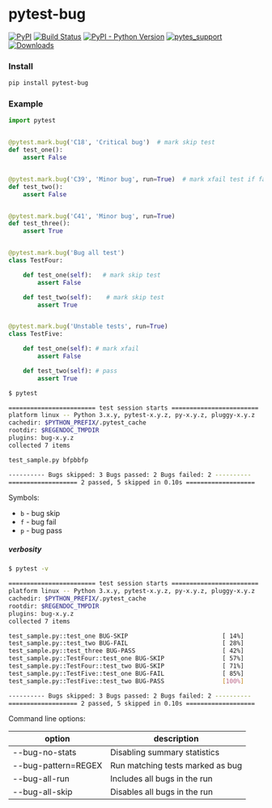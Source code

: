 # pytest-bug

[![PyPI](https://img.shields.io/pypi/v/pytest-bug.svg?color=yellow&label=version)](https://pypi.org/project/pytest-bug/)
[![Build Status](https://travis-ci.com/tolstislon/pytest-bug.svg?branch=master)](https://travis-ci.com/tolstislon/pytest-bug)
[![PyPI - Python Version](https://img.shields.io/pypi/pyversions/pytest-bug.svg)](https://pypi.org/project/pytest-bug/)
[![pytes_support](https://img.shields.io/badge/pytest-%3E%3D3.6.0-blue.svg)](https://github.com/pytest-dev/pytest/releases)
[![Downloads](https://pepy.tech/badge/pytest-bug)](https://pypi.org/project/pytest-bug/)


### Install

```bash
pip install pytest-bug
```


### Example

```python
import pytest


@pytest.mark.bug('C18', 'Critical bug')  # mark skip test
def test_one():
    assert False


@pytest.mark.bug('C39', 'Minor bug', run=True)  # mark xfail test if fail else pass
def test_two():
    assert False


@pytest.mark.bug('C41', 'Minor bug', run=True)
def test_three():
    assert True


@pytest.mark.bug('Bug all test')
class TestFour:

    def test_one(self):   # mark skip test
        assert False

    def test_two(self):    # mark skip test
        assert True


@pytest.mark.bug('Unstable tests', run=True)
class TestFive:

    def test_one(self): # mark xfail
        assert False

    def test_two(self): # pass
        assert True
```

```bash
$ pytest

======================== test session starts ========================
platform linux -- Python 3.x.y, pytest-x.y.z, py-x.y.z, pluggy-x.y.z
cachedir: $PYTHON_PREFIX/.pytest_cache
rootdir: $REGENDOC_TMPDIR
plugins: bug-x.y.z
collected 7 items

test_sample.py bfpbbfp

---------- Bugs skipped: 3 Bugs passed: 2 Bugs failed: 2 ----------
=================== 2 passed, 5 skipped in 0.10s ===================
```
Symbols:
* `b` - bug skip
* `f` - bug fail
* `p` - bug pass


##### verbosity
```bash
$ pytest -v

======================== test session starts ========================
platform linux -- Python 3.x.y, pytest-x.y.z, py-x.y.z, pluggy-x.y.z
cachedir: $PYTHON_PREFIX/.pytest_cache
rootdir: $REGENDOC_TMPDIR
plugins: bug-x.y.z
collected 7 items

test_sample.py::test_one BUG-SKIP                          [ 14%]
test_sample.py::test_two BUG-FAIL                          [ 28%]
test_sample.py::test_three BUG-PASS                        [ 42%]
test_sample.py::TestFour::test_one BUG-SKIP                [ 57%]
test_sample.py::TestFour::test_two BUG-SKIP                [ 71%]
test_sample.py::TestFive::test_one BUG-FAIL                [ 85%]
test_sample.py::TestFive::test_two BUG-PASS                [100%]

---------- Bugs skipped: 3 Bugs passed: 2 Bugs failed: 2 ----------
=================== 2 passed, 5 skipped in 0.10s ===================
```

Command line options:

| option | description |
| ------ | ------ |
| --bug-no-stats | Disabling summary statistics |                 
| --bug-pattern=REGEX | Run matching tests marked as bug |
| --bug-all-run | Includes all bugs in the run |
| --bug-all-skip | Disables all bugs in the run |